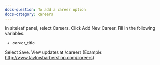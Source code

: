 ```yaml
---
docs-question: To add a career option
docs-category: careers
---
```

In siteleaf panel, select Careers.  Click Add New Career.  Fill in the following variables.

+ career_title

Select Save.  View updates at /careers (Example: http://www.taylorsbarbershop.com/careers)
